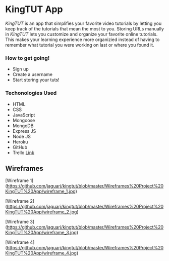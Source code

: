 # KingTUT App

_KingTUT_ is an app that simplifies your favorite video tutorials by letting you keep track of the tutorials that mean the most to you.
Storing URLs manually in _KingTUT_ lets you customize and organize your favorite online tutorials.
This makes your learning experience more organizied instead of having to remember what tutorial you were working on last or where you found it.

### How to get going!
* Sign up
* Create a username
* Start storing your tuts!

### Techonologies Used

* HTML
* CSS
* JavaScript
* Mongoose
* MongoDB
* Express JS
* Node JS
* Heroku
* GitHub
* Trello
[Link](https://trello.com/b/fGJ9x6c7/kingtut-app)

## Wireframes

[Wireframe 1] (https://github.com/jaguarj/kingtut/blob/master/Wireframes%20Project%20KingTUT%20App/wireframe_1.jpg)

[Wireframe 2] (https://github.com/jaguarj/kingtut/blob/master/Wireframes%20Project%20KingTUT%20App/wireframe_2.jpg)

[Wireframe 3] (https://github.com/jaguarj/kingtut/blob/master/Wireframes%20Project%20KingTUT%20App/wireframe_3.jpg)

[Wireframe 4] (https://github.com/jaguarj/kingtut/blob/master/Wireframes%20Project%20KingTUT%20App/wireframe_4.jpg)



